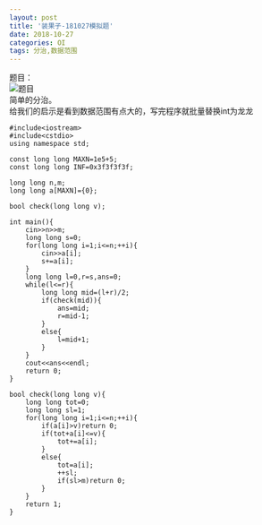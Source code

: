 ```yaml
---
layout: post
title: '装果子-181027模拟题'
date: 2018-10-27
categories: OI
tags: 分治,数据范围
---
```

题目：  
![题目]("https://screenshotscdn.firefoxusercontent.com/images/3d0991d1-d762-45c9-96d4-5b196648e22f.png")  
简单的分治。  
给我们的启示是看到数据范围有点大的，写完程序就批量替换int为龙龙  
```
#include<iostream>
#include<cstdio>
using namespace std;

const long long MAXN=1e5+5;
const long long INF=0x3f3f3f3f;

long long n,m;
long long a[MAXN]={0};

bool check(long long v);

int main(){
    cin>>n>>m;
    long long s=0;
    for(long long i=1;i<=n;++i){
        cin>>a[i];
        s+=a[i];
    }
    long long l=0,r=s,ans=0;
    while(l<=r){
        long long mid=(l+r)/2;
        if(check(mid)){
            ans=mid;
            r=mid-1;
        }
        else{
            l=mid+1;
        }
    }
    cout<<ans<<endl;
    return 0;
}

bool check(long long v){
    long long tot=0;
    long long sl=1;
    for(long long i=1;i<=n;++i){
        if(a[i]>v)return 0;
        if(tot+a[i]<=v){
            tot+=a[i];
        }
        else{
            tot=a[i];
            ++sl;
            if(sl>m)return 0;
        }
    }
    return 1;
}
```
